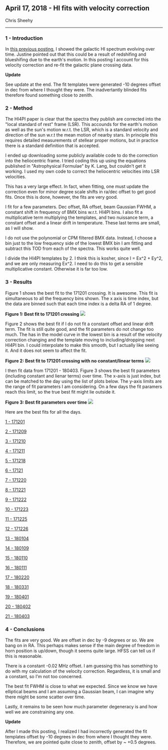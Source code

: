 ## April 17, 2018 - HI fits with velocity correction

Chris Sheehy
<hr>

### 1 - Introduction

In [this previous posting](../20180410_galcrossevol/index.md), I showed the
galactic HI spectrum evolving over time. Justine pointed out that this could be
a result of redshifing and blueshifing due to the earth's motion. In this
posting I account for this velocity correction and re-fit the galactic plane
crossing data.

**Update**

See update at the end. The fit templates were generated -10 degrees offset in dec from
where I thought they were. The inadvertantly blinded fits therefore found something close
to zenith.


### 2 - Method

The HI4PI paper is clear that the spectra they publish are corrected into the
"local standard of rest" frame (LSR). This accounds for the earth's motion as
well as the sun's motion w.r.t. the LSR, which is a standard velocity and
direction of the sun w.r.t the mean motion of nearby stars. In principle this
requires detailed measurements of stellear proper motions, but in practice there
is a standard definition that is accepted.

I ended up downloading some publicly available code to do the correction into
the heliocentric frame. I tried coding this up using the equations published in
"Astrophysical Formulae" by K. Lang, but couldn't get it working. I used my own
code to correct the heliocentric velocities into LSR velocities. 

This has a very large effect. In fact, when fitting, one must update the
correction even for minor degree scale shifts in ra/dec offset to get good
fits. Once this is done, however, the fits are very good.

I fit for a few parameters. Dec offset, RA offset, beam Gaussian FWHM, a
constant shift in frequency of BMX bins w.r.t. HI4PI bins. I also fit a
multiplicative term multiplying the templates, and two nuissance term, a
constant offset and a linear drift in temperature. These last terms are small, as I
will show. 

I do not use the polynomial or CPM filtered BMX data. Instead, I choose a bin
just to the low frequency side of the lowest BMX bin I am fitting and subtract
this TOD from each of the spectra. This works quite well.

I divide the HI4PI templates by 2. I think this is kosher, since I = Ex^2 +
Ey^2, and we are only measuring Ex^2. I need to do this to get a sensible
multiplicative constant. Otherwise it is far too low.


### 3 - Results

Figure 1 shows the best fit to the 171201 crossing. It is awesome. This fit is
simultaneous to all the frequency bins shown. The x axis is time index, but the
data are binned such that each time index is a delta RA of 1 degree.


**Figure 1: Best fit to 171201 crossing**
![](hifit_171201.png)

Figure 2 shows the best fit if I do not fit a constant offset and linear drift
term. The fit is still quite good, and the fit parameters do not change too
much. The has in the model curve in the lowest bin is a result of the velocity correction 
changing and the template moving to including/dropping next HI4PI bin. I could interpolate
to make this smooth, but I actually like seeing it. And it does not seem to affect the fit.

**Figure 2: Best fit to 171201 crossing with no constant/linear terms**
![](hifit_nolinearterm_171201.png)

I then fit data from 171201 - 180403. Figure 3 shows the best fit parameters
(including constant and lienar terms) over time. The x-axis is just index, but
can be matched to the day using the list of plots below. The y-axis limits are
the range of fit parameters I am considering. On a few days the fit paramers
reach this limit, so the true best fit might lie outside it.

**Figure 3: Best fit parameters over time**
![](fitparams.png)

Here are the best fits for all the days.

[1 - 171201](hifit_171201.png)

[2 - 171209](hifit_171209.png)

[3 - 171210](hifit_171210.png)

[4 - 171211](hifit_171211.png)

[5 - 171218](hifit_171218.png)

[6 - 17121](hifit_171219.png)

[7 - 171220](hifit_171220.png)

[8 - 171221](hifit_171221.png)

[9 - 171222](hifit_171222.png)

[10 - 171223](hifit_171223.png)

[11 - 171225](hifit_171225.png)

[12 - 171226](hifit_171226.png)

[13 - 180104](hifit_180104.png)

[14 - 180109](hifit_180109.png)

[15 - 180110](hifit_180110.png)

[16 - 180111](hifit_180111.png)

[17 - 180220](hifit_180220.png)

[18 - 180331](hifit_180331.png)

[19 - 180401](hifit_180401.png)

[20 - 180402](hifit_180402.png)

[21 - 180403](hifit_180403.png)


### 4 - Conclusions

The fits are very good. We are offset in dec by -9 degrees or so. We are bang on
in RA. This perhaps makes sense if the main degree of freedom in horn position
is up/down, though it seems quite large. HFSS can tell us if this is
reasonable. 

There is a constant -0.02 MHz offset. I am guessing this has something to do
with my calculation of the velocity correction. Regardless, it is small and a
constant, so I'm not too concerned.

The best fit FWHM is close to what we expected. Since we know we have elliptical
beams and I am assuming a Gaussian beam, I can imagine why there might be some
scatter over time.

Lastly, it remains to be seen how much parameter degeneracy is and how well we
are constraining any one. 

**Update**

After I made this posting, I realized I had incorrectly generated the fit templates offset by 
-10 degrees in dec from where I thought they were. Therefore, we are pointed quite close to zenith,
offset by ~ +0.5 degrees.




